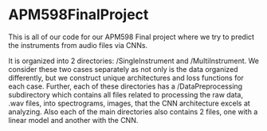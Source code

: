 # APM598FinalProject
This is all of our code for our APM598 Final project where we try to predict the instruments from audio files via CNNs.

It is organized into 2 directories: /SingleInstrument and /MultiInstrument. We consider these two cases separately as not only is the data organized differently, but we construct unique architectures and loss functions for each case. Further, each of these directories has a /DataPreprocessing subdirectory which contains all files related to processing the raw data, .wav files, into spectrograms, images, that the CNN architecture excels at analyzing. Also each of the main directories also contains 2 files, one with a linear model and another with the CNN.
